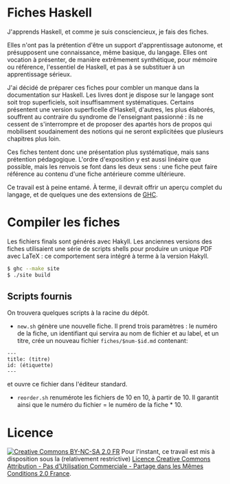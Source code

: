 # Fiches Haskell

J'apprends Haskell, et comme je suis consciencieux, je fais des fiches.

Elles n'ont pas la prétention d'être un support d'apprentissage autonome, et présupposent une connaissance, même basique, du langage. Elles ont vocation à présenter, de manière extrêmement synthétique, pour mémoire ou référence, l'essentiel de Haskell, et pas à se substituer à un apprentissage sérieux.

J'ai décidé de préparer ces fiches pour combler un manque dans la documentation sur Haskell. Les livres dont je dispose sur le langage sont soit trop superficiels, soit insuffisamment systématiques. Certains présentent une version superficelle d'Haskell, d'autres, les plus élaborés, souffrent au contraire du syndrome de l'enseignant passionné : ils ne cessent de s'interrompre et de proposer des apartés hors de propos qui mobilisent soudainement des notions qui ne seront explicitées que plusieurs chapitres plus loin.

Ces fiches tentent donc une présentation plus systématique, mais sans prétention pédagogique. L'ordre d'exposition y est aussi linéaire que possible, mais les renvois se font dans les deux sens : une fiche peut faire référence au contenu d'une fiche antérieure comme ultérieure.

Ce travail est à peine entamé. À terme, il devrait offrir un aperçu complet du langage, et de quelques une des extensions de [GHC](https://www.haskell.org/ghc/).

# Compiler les fiches

Les fichiers finals sont générés avec Hakyll. Les anciennes versions des fiches utilisaient une série de scripts shells pour produire un unique PDF avec LaTeX : ce comportement sera intégré à terme à la version Hakyll.

~~~bash
$ ghc --make site
$ ./site build
~~~

## Scripts fournis

On trouvera quelques scripts à la racine du dépôt.

 - `new.sh` génère une nouvelle fiche. Il prend trois paramètres : le numéro de la fiche, un identifiant qui servira au nom de fichier et au label, et un titre, crée un nouveau fichier `fiches/$num-$id.md` contenant:

 ~~~
 ---
 title: (titre)
 id: (étiquette)
 ---
 ~~~

 et ouvre ce fichier dans l'éditeur standard.

 - `reorder.sh` renumérote les fichiers de 10 en 10, à partir de 10. Il garantit ainsi que le numéro du fichier = le numéro de la fiche * 10.

# Licence

[![Creative Commons BY-NC-SA 2.0 FR](https://i.creativecommons.org/l/by-nc-sa/2.0/fr/80x15.png)](http://creativecommons.org/licenses/by-nc-sa/2.0/fr/) Pour l'instant, ce travail est mis à disposition sous la (relativement restrictive) [Licence Creative Commons Attribution - Pas d’Utilisation Commerciale - Partage dans les Mêmes Conditions 2.0 France](https://creativecommons.org/licenses/by-nc-sa/2.0/fr/).
